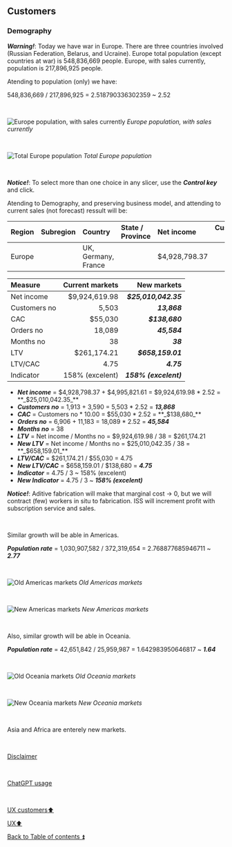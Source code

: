 ## Customers  

### Demography

**_Warning!_**: Today we have war in Europe. There are three countries involved (Russian Federation, Belarus, and Ucraine). Europe total population (except countries at war) is 548,836,669 people. Europe, with sales currently, population is 217,896,925 people.

Atending to population (only) we have: 

548,836,669 / 217,896,925 = 2.518790336302359 ~ 2.52

<p><br></p>

![Europe population, with sales currently](https://i.imgur.com/gkoH48B.png)
_Europe population, with sales currently_

<p><br></p> 

![Total Europe population](https://i.imgur.com/4D3w3yj.png)
_Total Europe population_

<p><br></p> 

**_Notice!_**: To select more than one choice in any slicer, use the **_Control key_** and click.

Atending to Demography, and preserving business model, and attending to current sales (not forecast) ressult will be:

| Region    | Subregion        | Country   | State / Province | Net income     | Customers no | Orders | LTV         | LTV/CAC | LTV Indicator | Level    |
| :-------- | :--------------- | :-------- | :--------------- | :------------- | -----------: | -----: |----------: | ------: | ------------: | :------- |
| Europe   | | UK, Germany, France         |                  | $4,928,798.37  | 1,913        | 6,906  | $129,705,22 | 6.78    | 226.01% | <span style="color:green">excelent</span> |

| Measure      | Current markets | New markets          |
| :----------- | --------------: | -------------------: |
| Net income   | $9,924,619.98   | **_$25,010,042.35_** |
| Customers no | 5,503           | **_13,868_**         |
| CAC          | $55,030         | **_$138,680_**       |
| Orders no    | 18,089          | **_45,584_**         |
| Months no    | 38              | **_38_**             |   
| LTV          | $261,174.21     | **_$658,159.01_**    |
| LTV/CAC      | 4.75            | **_4.75_**           |
| Indicator    | 158% (excelent) | **_158% (excelent)_**|

- **_Net income_** = $4,928,798.37 + $4,995,821.61 = $9,924,619.98 * 2.52 = **_$25,010,042.35_**  
- **_Customers no_** = 1,913 + 3,590 = 5,503 * 2.52 = **_13,868_**  
- **_CAC_** = Customers no * 10.00 = $55,030 * 2.52 = **_$138,680_**  
- **_Orders no_** = 6,906 + 11,183 = 18,089 * 2.52 = **_45,584_**  
- **_Months no_** = 38  
- **_LTV_** = Net income / Months no = $9,924,619.98 / 38 = $261,174.21  
- **_New LTV_** = Net income / Months no = $25,010,042.35 / 38 = **_$658,159.01_**  
- **_LTV/CAC_** = $261,174.21 / $55,030 = 4.75  
- **_New LTV/CAC_** = $658,159.01 / $138,680 = **_4.75_**  
- **_Indicator_** = 4.75 / 3 ~ 158% (excelent)  
- **_New Indicator_** = 4.75 / 3 ~ **_158% (excelent)_**  

**_Notice!_**: Aditive fabrication will make that marginal cost -> 0, but we will contract (few) workers in situ to fabrication. ISS will increment profit with subscription service and sales.

<p><br></p>

Similar growth will be able in Americas.

**_Population rate_** = 1,030,907,582 / 372,319,654 = 2.768877685946711 ~ **_2.77_**

<p><br></p>

![Old Americas markets](https://i.imgur.com/6RMBith.png)
_Old Americas markets_

<p><br></p>

![New Americas markets](https://i.imgur.com/OQC5ais.png)
_New Americas markets_

<p><br></p>

Also, similar growth will be able in Oceania.

**_Population rate_** = 42,651,842 / 25,959,987 = 1.642983950646817 ~ **_1.64_**

<p><br></p>

![Old Oceania markets](https://i.imgur.com/Wz7ZTuk.png)
_Old Oceania markets_

<p><br></p>

![New Oceania markets](https://i.imgur.com/KVJw2cl.png)
_New Oceania markets_

<p><br></p> 

Asia and Africa are enterely new markets.

<p><br></p> 

[Disclaimer](../DISCLAIMER.md)

<p><br></p> 

[ChatGPT usage](../CHATGPT_USAGE.md)  

<p><br></p>

[UX customers:arrow_up:](ux_customers.md) 

[UX:arrow_up:](ux.md)  

[Back to Table of contents :arrow_double_up:](../README.md)